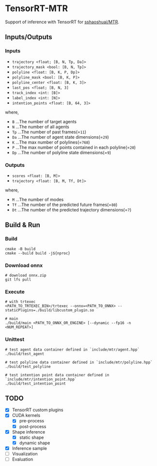 # TensorRT-MTR

Support of inference with TensorRT for [sshaoshuai/MTR](https://github.com/sshaoshuai/MTR).

## Inputs/Outputs

### Inputs

- `trajectory <float; [B, N, Tp, Da]>`
- `trajectory_mask <bool: [B, N, Tp]>`
- `polyline <float: [B, K, P, Dp]>`
- `polyline_mask <bool: [B, K, P]>`
- `polyline_center <float: [B, K, 3]>`
- `last_pos <float; [B, N, 3]`
- `track_index <int: [B]>`
- `label_index <int: [N]>`
- `intention_points <float: [B, 64, 3]>`

where,

- `B` ...The number of target agents
- `N` ...The number of all agents
- `Tp` ...The number of past frames(=`11`)
- `Da` ...The number of agent state dimensions(=`29`)
- `K` ...The max number of polylines(=`768`)
- `P` ...The max number of points contained in each polyline(=`20`)
- `Dp` ...The number of polyline state dimensions(=`9`)

### Outputs

- `scores <float: [B, M]>`
- `trajectory <float: [B, M, Tf, Dt]>`

where,

- `M` ...The number of modes
- `Tf` ...The number of the predicted future frames(=`80`)
- `Dt` ...The number of the predicted trajectory dimensions(=`7`)

## Build & Run

### Build

```shell
cmake -B build
cmake --build build -j${nproc}
```

### Download onnx

```shell
# download onnx.zip
git lfs pull
```

### Execute

```shell
# with trtexec
<PATH_TO_TRTEXEC_BIN>/trtexec --onnx=<PATH_TO_ONNX> --staticPlugins=./build/libcustom_plugin.so

# main
./build/main <PATH_TO_ONNX_OR_ENGINE> [--dynamic --fp16 -n <NUM_REPEAT>]
```

### Unittest

```shell
# test agent data container defined in `include/mtr/agent.hpp`
./build/test_agent

# test polyline data container defined in `include/mtr/polyline.hpp`
./build/test_polyline

# test intention point data container defined in `include/mtr/intention_point.hpp`
./build/test_intention_point
```

## TODO

- [x] TensorRT custom plugins
- [x] CUDA kernels
  - [x] pre-process
  - [x] post-process
- [x] Shape inference
  - [x] static shape
  - [x] dynamic shape
- [x] Inference sample
- [ ] Visualization
- [ ] Evaluation
